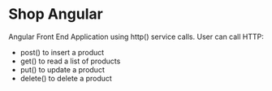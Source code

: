 # Shop Angular
Angular Front End Application using http() service calls. 
User can call HTTP:
- post() to insert a product
- get() to read a list of products
- put() to update a product 
- delete() to delete a product

